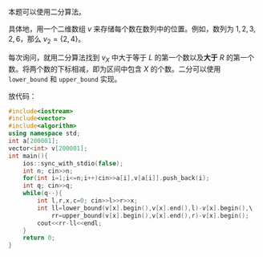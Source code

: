 本题可以使用二分算法。

具体地，用一个二维数组 $v$ 来存储每个数在数列中的位置。例如，数列为 $1,2,3,2,6$，那么 $v_2=\{2,4\}$。

每次询问，就用二分算法找到 $v_X$ 中大于等于 $L$ 的第一个数以及**大于** $R$ 的第一个数。将两个数的下标相减，即为区间中包含 $X$ 的个数。二分可以使用 `lower_bound` 和 `upper_bound` 实现。

放代码：

```cpp
#include<iostream>
#include<vector>
#include<algorithm>
using namespace std;
int a[200001];
vector<int> v[200001];
int main(){
    ios::sync_with_stdio(false);
    int n; cin>>n;
    for(int i=1;i<=n;i++)cin>>a[i],v[a[i]].push_back(i);
    int q; cin>>q;
    while(q--){
        int l,r,x,c=0; cin>>l>>r>>x;
        int ll=lower_bound(v[x].begin(),v[x].end(),l)-v[x].begin(),\
            rr=upper_bound(v[x].begin(),v[x].end(),r)-v[x].begin();
        cout<<rr-ll<<endl;
    }
    return 0;
}
```